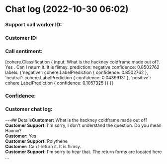 # Chat log (2022-10-30 06:02)
### Support call worker ID: 
### Customer ID:
### Call sentiment: 
[cohere.Classification {
	input: What is the hackney coldframe made out of?. Yes
. Can I return it. It is flimsy.
	prediction: negative
	confidence: 0.8502762
	labels: {'negative': cohere.LabelPrediction {
	confidence: 0.8502762
}, 'neutral': cohere.LabelPrediction {
	confidence: 0.04399131
}, 'positive': cohere.LabelPrediction {
	confidence: 0.1057325
}}
}]
### Confidence:
### Customer chat log: 
---## Details**Customer:** What is the hackney coldframe made out of?<br>**Customer Support:** I'm sorry, I don't understand the question. Do you mean Haxnix?<br>**Customer:** Yes
<br>**Customer Support:** Polythene<br>**Customer:** Can I return it. It is flimsy.<br>**Customer Support:** I'm sorry to hear that. The return forms are located here ...<br>